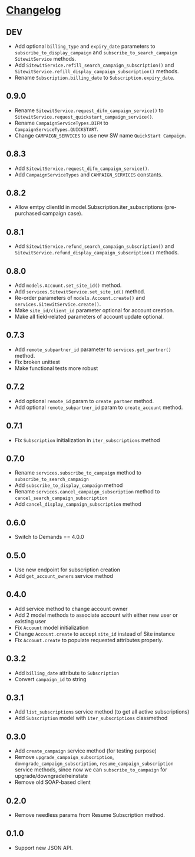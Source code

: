 # [Changelog](https://github.com/yola/sitewit/releases)

## DEV

* Add optional `billing_type` and `expiry_date` parameters to 
    `subscribe_to_display_campaign` and `subscribe_to_search_campaign` 
    `SitewitService` methods.
* Add `SitewitService.refill_search_campaign_subscription()` and 
    `SitewitService.refill_display_campaign_subscription()` methods.
* Rename `Subscription.billing_date` to `Subscription.expiry_date`.


## 0.9.0

* Rename `SitewitService.request_difm_campaign_service()` to 
    `SitewitService.request_quickstart_campaign_service()`.
* Rename `CampaignServiceTypes.DIFM` to `CampaignServiceTypes.QUICKSTART`.
* Change `CAMPAIGN_SERVICES` to use new SW name `QuickStart Campaign`. 

## 0.8.3

* Add `SitewitService.request_difm_campaign_service()`.
* Add `CampaignServiceTypes` and `CAMPAIGN_SERVICES` constants.

## 0.8.2

* Allow emtpy clientId in model.Subscription.iter_subscriptions (pre-purchased
  campaign case).

## 0.8.1

* Add `SitewitService.refund_search_campaign_subscription()` and
  `SitewitService.refund_display_campaign_subscription()` methods.

## 0.8.0

* Add `models.Account.set_site_id()` method.
* Add `services.SitewitService.set_site_id()` method.
* Re-order parameters of `models.Account.create()` and
  `services.SitewitService.create()`.
* Make `site_id/client_id` parameter optional for account creation.
* Make all field-related parameters of account update optional.

## 0.7.3

* Add `remote_subpartner_id` parameter to `services.get_partner()` method.
* Fix broken unittest
* Make functional tests more robust

## 0.7.2

* Add optional `remote_id` param to `create_partner` method.
* Add optional `remote_subpartner_id` param to `create_account` method.

## 0.7.1

* Fix `Subscription` initialization in `iter_subscriptions` method

## 0.7.0

* Rename `services.subscribe_to_campaign` method to
  `subscribe_to_search_campaign`
* Add `subscribe_to_display_campaign` method
* Rename `services.cancel_campaign_subscription` method to
  `cancel_search_campaign_subscription`
* Add `cancel_display_campaign_subscription` method

## 0.6.0

* Switch to Demands == 4.0.0

## 0.5.0

* Use new endpoint for subscription creation
* Add `get_account_owners` service method

## 0.4.0

* Add service method to change account owner
* Add 2 model methods to associate account with either new user or existing
  user
* Fix `Account` model initialization
* Change `Account.create` to accept `site_id` instead of Site instance
* Fix `Account.create` to populate requested attributes properly.

## 0.3.2

* Add `billing_date` attribute to `Subscription`
* Convert `campaign_id` to string

## 0.3.1

* Add `list_subscriptions` service method (to get all active subscriptions)
* Add `Subscription` model with `iter_subscriptions` classmethod

## 0.3.0

* Add `create_campaign` service method (for testing purpose)
* Remove `upgrade_campaign_subscription`, `downgrade_campaign_subscription`,
  `resume_campaign_subscription` service methods, since now we can
  `subscribe_to_campaign` for upgrade/downgrade/reinstate
* Remove old SOAP-based client

## 0.2.0

* Remove needless params from Resume Subscription method.

## 0.1.0

* Support new JSON API.
